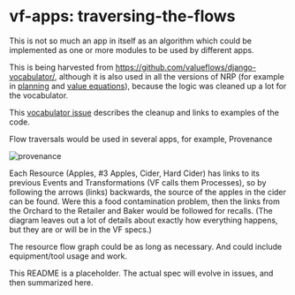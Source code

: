 # vf-apps: traversing-the-flows

This is not so much an app in itself as an algorithm which could be implemented as one or more modules to be used by different apps.

This is being harvested from https://github.com/valueflows/django-vocabulator/, although it is also used in all the versions of NRP (for example in [planning](https://speakerdeck.com/mikorizal/6-nrp-planning-concepts-and-tutorial) and [value equations](https://speakerdeck.com/mikorizal/10-nrp-value-equation-concepts-and-tutorial)), because the logic was cleaned up a lot for the vocabulator.

This [vocabulator issue](https://github.com/valueflows/django-vocabulator/issues/7) describes the cleanup and links to examples of the code.

Flow traversals would be used in several apps, for example, Provenance

![provenance](https://user-images.githubusercontent.com/117439/50448937-b1820080-08e9-11e9-9e81-e53897715353.png)

Each Resource (Apples, #3 Apples, Cider, Hard Cider) has links to its previous Events and Transformations (VF calls them Processes), so by following the arrows (links) backwards, the source of the apples in the cider can be found. Were this a food contamination problem, then the links from the Orchard to the Retailer and Baker would be followed for recalls. (The diagram leaves out a lot of details about exactly how everything happens, but they are or will be in the VF specs.)

The resource flow graph could be as long as necessary.  And could include equipment/tool usage and work.

This README is a placeholder. The actual spec will evolve in issues, and then summarized here.
